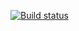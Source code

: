 [![Build status](https://ci.appveyor.com/api/projects/status/s1hnmj75dk4g8bsg/branch/main?svg=true)](https://ci.appveyor.com/project/JuliaIzotova/patterns/branch/main)
